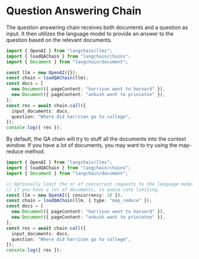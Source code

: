 # Question Answering Chain

The question answering chain receives both documents and a question as input. It then utilizes the language model to provide an answer to the question based on the relevant documents.

```typescript
import { OpenAI } from "langchain/llms";
import { loadQAChain } from "langchain/chains";
import { Document } from "langchain/document";

const llm = new OpenAI({});
const chain = loadQAChain(llm);
const docs = [
  new Document({ pageContent: "harrison went to harvard" }),
  new Document({ pageContent: "ankush went to princeton" }),
];
const res = await chain.call({
  input_documents: docs,
  question: "Where did harrison go to college",
});
console.log({ res });
```

By default, the QA chain will try to stuff all the documents into the context window.
If you have a lot of documents, you may want to try using the map-reduce method.

```typescript
import { OpenAI } from "langchain/llms";
import { loadQAChain } from "langchain/chains";
import { Document } from "langchain/document";

// Optionally limit the nr of concurrent requests to the language model,
// if you have a lot of documents, to avoid rate limiting.
const llm = new OpenAI({ concurrency: 10 });
const chain = loadQAChain(llm, { type: "map_reduce" });
const docs = [
  new Document({ pageContent: "harrison went to harvard" }),
  new Document({ pageContent: "ankush went to princeton" }),
];
const res = await chain.call({
  input_documents: docs,
  question: "Where did harrison go to college",
});
console.log({ res });
```
